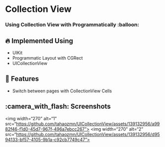 <h1 align=“center”> Collection View </h1>

<h3 align=“center”> Using Collection View with Programmatically :balloon: <h3>
  
## :fire: Implemented Using

- UIKit
- Programmatic Layout with CGRect
- UICollectionView
  
## :rocket: Features

- Switch between pages with CollectionView Cells
  
## :camera_with_flash: Screenshots
<img width=“270” alt=“1" src=“https://github.com/tahaozmn/UICollectionView/assets/139132956/a9982f46-f1d0-45d7-967f-496a7ebcc267”>
<img width=“270" alt=“2” src=“https://github.com/tahaozmn/UICollectionView/assets/139132956/d9594133-bf57-4105-9b1a-c92cb7749c47”>
